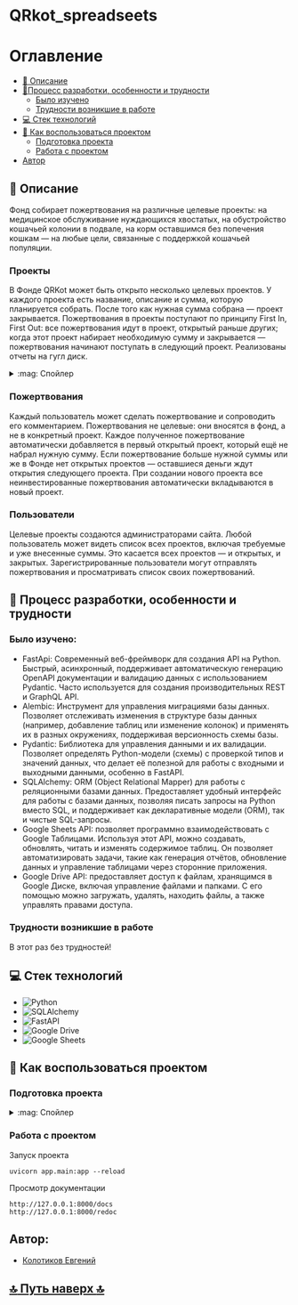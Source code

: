 # QRkot_spreadseets

# Оглавление
- [:page_with_curl: Описание](https://github.com/Tiaki026/QRkot_spreadsheets/blob/master/README.md#page_with_curl-описание)
- [:wrench:Процесс разработки, особенности и трудности](https://github.com/Tiaki026/QRkot_spreadsheets/blob/master/README.md#wrench-процесс-разработки-особенности-и-трудности)
  - [Было изучено](https://github.com/Tiaki026/QRkot_spreadsheets/blob/master/README.md#было-изучено)
  - [Трудности возникшие в работе](https://github.com/Tiaki026/QRkot_spreadsheets/blob/master/README.md#трудности-возникшие-в-работе)
- [:computer: Стек технологий](https://github.com/Tiaki026/QRkot_spreadsheets/blob/master/README.md#computer-стек-технологий)
- [:page_with_curl: Как воспользоваться проектом](https://github.com/Tiaki026/QRkot_spreadsheets/blob/master/README.md#page_with_curl-как-воспользоваться-проектом)
  - [Подготовка проекта](https://github.com/Tiaki026/QRkot_spreadsheets/blob/master/README.md#подготовка-проекта)
  - [Работа с проектом](https://github.com/Tiaki026/QRkot_spreadsheets/blob/master/README.md#работа-с-проектом)
- [Автор](https://github.com/Tiaki026/QRkot_spreadsheets/blob/master/README.md#автор)
## :page_with_curl: Описание
Фонд собирает пожертвования на различные целевые проекты: на медицинское обслуживание нуждающихся хвостатых, на обустройство кошачьей колонии в подвале, на корм оставшимся без попечения кошкам — на любые цели, связанные с поддержкой кошачьей популяции.
### Проекты
В Фонде QRKot может быть открыто несколько целевых проектов. У каждого проекта есть название, описание и сумма, которую планируется собрать. После того как нужная сумма собрана — проект закрывается.
Пожертвования в проекты поступают по принципу First In, First Out: все пожертвования идут в проект, открытый раньше других; когда этот проект набирает необходимую сумму и закрывается — пожертвования начинают поступать в следующий проект.
Реализованы отчеты на гугл диск.

<details>
<summary>:mag: Спойлер</summary>
![image](https://github.com/user-attachments/assets/71578eaf-5210-447b-87f1-b7110f1dfdb4)

</details>

### Пожертвования
Каждый пользователь может сделать пожертвование и сопроводить его комментарием. Пожертвования не целевые: они вносятся в фонд, а не в конкретный проект. Каждое полученное пожертвование автоматически добавляется в первый открытый проект, который ещё не набрал нужную сумму. Если пожертвование больше нужной суммы или же в Фонде нет открытых проектов — оставшиеся деньги ждут открытия следующего проекта. При создании нового проекта все неинвестированные пожертвования автоматически вкладываются в новый проект.

### Пользователи
Целевые проекты создаются администраторами сайта. 
Любой пользователь может видеть список всех проектов, включая требуемые и уже внесенные суммы. Это касается всех проектов — и открытых, и закрытых.
Зарегистрированные пользователи могут отправлять пожертвования и просматривать список своих пожертвований.

## :wrench: Процесс разработки, особенности и трудности

### Было изучено:
- FastApi:  Современный веб-фреймворк для создания API на Python.
            Быстрый, асинхронный, поддерживает автоматическую генерацию OpenAPI документации и валидацию 
            данных с использованием Pydantic. Часто используется для создания производительных REST и GraphQL API.
- Alembic:  Инструмент для управления миграциями базы данных.
            Позволяет отслеживать изменения в структуре базы данных (например, добавление таблиц 
            или изменение колонок) и применять их в разных окружениях, поддерживая версионность схемы базы.
- Pydantic: Библиотека для управления данными и их валидации. 
            Позволяет определять Python-модели (схемы) с проверкой типов и значений данных, что делает её 
            полезной для работы с входными и выходными данными, особенно в FastAPI.
- SQLAlchemy: ORM (Object Relational Mapper) для работы с реляционными базами данных. 
            Предоставляет удобный интерфейс для работы с базами данных, позволяя писать запросы на Python 
            вместо SQL, и поддерживает как декларативные модели (ORM), так и чистые SQL-запросы.
- Google Sheets API: позволяет программно взаимодействовать с Google Таблицами. Используя этот API, 
            можно создавать, обновлять, читать и изменять содержимое таблиц. Он позволяет автоматизировать задачи, 
            такие как генерация отчётов, обновление данных и управление таблицами через сторонние приложения.
- Google Drive API: предоставляет доступ к файлам, хранящимся в Google Диске, включая управление 
          файлами и папками. С его помощью можно загружать, удалять, находить файлы, а также управлять правами доступа.


### Трудности возникшие в работе
В этот раз без трудностей!

## :computer: Стек технологий
- ![Python](https://img.shields.io/badge/python-3670A0?style=for-the-badge&logo=python&logoColor=ffdd54)
- ![SQLAlchemy](https://camo.githubusercontent.com/002ee4ca516670df2b07f9fead4c132c71b7f367002ab21681a686c923c0acd6/68747470733a2f2f696d672e736869656c64732e696f2f62616467652f73716c616c6368656d792d6662666266623f7374796c653d666f722d7468652d6261646765)
- ![FastAPI](https://img.shields.io/badge/FastAPI-005571?style=for-the-badge&logo=fastapi)
- ![Google Drive](https://img.shields.io/badge/Google%20Drive-4285F4?style=for-the-badge&logo=googledrive&logoColor=white)
- ![Google Sheets](https://img.shields.io/badge/Google%20Sheets-34A853?style=for-the-badge&logo=google-sheets&logoColor=white)

## :page_with_curl: Как воспользоваться проектом
### Подготовка проекта
<details>
<summary>:mag: Спойлер</summary>

1. Клонирование проекта с GitHub
```
git@github.com:Tiaki026/cat_charity_fund.git
```
2.	Создайте виртуальное окружение.

Linux
```commandline
python3 -m venv venv
```
Windows
```commandline
python -m venv venv
```
3.	Активируйте виртуальное окружение.

Linux
```commandline
source venv/bin/activate
```
Windows
```commandline
source venv/Scripts/activate
```
4.	Установите зависимости.
```commandline
pip install -r requirements.txt
```
5.	Создать миграции и применить их.
```commandline
alembic init --template async alembic
alembic revision --autogenerate -m "Your description" --rev-id 01
alembic upgrade head
```

</details>

### Работа с проектом
Запуск проекта
```commandline
uvicorn app.main:app --reload
```
Просмотр документации
```commandline
http://127.0.0.1:8000/docs
http://127.0.0.1:8000/redoc
```
## Автор:
  - [Колотиков Евгений](https://github.com/Tiaki026)
## 

  ## [:top: Путь наверх :top:](https://github.com/Tiaki026/QRkot_spreadsheets/blob/master/README.md#qrkot)
